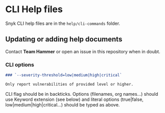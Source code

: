 # CLI Help files

Snyk CLI help files are in the `help/cli-commands` folder.

## Updating or adding help documents

Contact **Team Hammer** or open an issue in this repository when in doubt.

### CLI options

```markdown
### `--severity-threshold=low|medium|high|critical`

Only report vulnerabilities of provided level or higher.
```

CLI flag should be in backticks. Options (filenames, org names…) should use Keyword extension (see below) and literal options (true|false, low|medium|high|critical…) should be typed as above.
